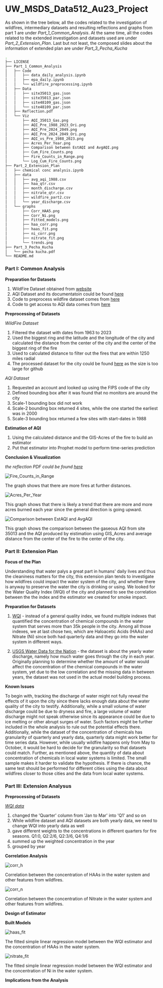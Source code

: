 # UW_MSDS_Data512_Au23_Project

As shown in the tree below, all the codes related to the investigation of wildfires, intermediary datasets and resulting reflections and graphs from part 1 are under *Part_1_Common_Analysis*. At the same time, all the codes related to the extended investigation and datasets used are under *Part_2_Extension_Plan*. Last but not least, the composed slides about the information of extended plan are under *Part_3_Pecha_Kucha*

```bash
.
├── LICENSE
├── Part_1_Common_Analysis
│   ├── Code
│   │   ├── data_daily_analysis.ipynb
│   │   ├── epa_daily.ipynb
│   │   └── wildfire_preprocessing.ipynb
│   ├── Data
│   │   ├── site35013_gas.json
│   │   ├── site35013_par.json
│   │   ├── site48109_gas.json
│   │   └── site48109_par.json
│   ├── Reflection.pdf
│   └── Viz
│       ├── AQI_35013_Gas.png
│       ├── AQI_Pre_1988_2023_Ori.png
│       ├── AQI_Pre_2024_2049.png
│       ├── AQI_Pre_2024_2049_Ori.png
│       ├── AQI_vs_Pre_1988_2023.png
│       ├── Acres_Per_Year.png
│       ├── Comparison between EstAQI and AvgAQI.png
│       ├── Cum_Fire_Counts.png
│       ├── Fire_Counts_in_Range.png
│       └── Log_Cum_Fire_Counts.png
├── Part_2_Extension_Plan
│   ├── chemical conc analysis.ipynb
│   ├── data
│   │   ├── avg_aqi_1988.csv
│   │   ├── haa_qtr.csv
│   │   ├── month_discharge.csv
│   │   ├── nitrate_qtr.csv
│   │   ├── wildfire_part2.csv
│   │   └── year_discharge.csv
│   └── graphs
│       ├── Corr_HAA5.png
│       ├── Corr_Ni.png
│       ├── Fitted_models.png
│       ├── haa_corr.png
│       ├── haas_fit.png
│       ├── ni_corr.png
│       ├── nitrate_fit.png
│       └── trends.png
├── Part_3_Pecha_Kucha
│   └── pecha kucha.pdf
└── README.md
```
### Part I: Common Analysis

**Preparation for Datasets**

1) WildFire Dataset obtained from [website](https://www.sciencebase.gov/catalog/item/61aa537dd34eb622f699df81)
2) AQI Dataset and its documentatoin could be found [here](https://www.airnow.gov/sites/default/files/2020-05/aqi-technical-assistance-document-sept2018.pdf)
4) Code to preprocess wildfire dataset comes from [here](https://drive.google.com/file/d/1qNI6hji8CvDeBsnLDAhJXvaqf2gcg8UV/view?usp=sharing)
5) Code to get access to AQI data comes from [here](https://drive.google.com/file/d/1bxl9qrb_52RocKNGfbZ5znHVqFDMkUzf/view?usp=sharing)
  

**Preprocessing of Datasets**

*WildFire Dataset*

1) Filtered the dataset with dates from 1963 to 2023
2) Used the biggest ring and the latitude and the longitude of the city and calculated the distance from the center of the city and the center of the biggest ring of the fire
3) Used to calculated distance to filter out the fires that are within 1250 miles radial
4) The processed dataset for the city could be found [here](https://drive.google.com/file/d/1ZDMaTStyK2N215kZe9tSSAifTSfXCAOH/view?usp=drive_link) as the size is too large for github


*AQI Dataset*

1) Requested an account and looked up using the FIPS code of the city
2) Defined bounding box after it was found that no monitors are around the city
3) Scale-1 bounding box did not work
4) Scale-2 bounding box returned 4 sites, while the one started the earliest was in 2000
5) Scale-3 bounding box returned a few sites with start-dates in 1988

**Estimation of AQI**

1) Using the calculated distance and the GIS-Acres of the fire to build an estimator
2) Put that estimator into Prophet model to perform time-series prediction


**Conclusion & Visualization**

*the reflection PDF could be found [here](https://github.com/hww1999/UW_MSDS_Data512_Au23_Project/blob/main/Part_1_Common_Analysis/Reflection.pdf)*

![Fire_Counts_in_Range](https://github.com/hww1999/UW_MSDS_Data512_Au23_Project/assets/50925030/ad9b035b-be89-4fcd-9134-dcb8b8efe08d)

The graph shows that there are more fires at further distances.

![Acres_Per_Year](https://github.com/hww1999/UW_MSDS_Data512_Au23_Project/assets/50925030/bd7a40b2-ed27-4ca5-8591-3dde85622c1d)

This graph shows that there is likely a trend that there are more and more acres burned each year since the general direction is going upward.

![Comparison between EstAQI and AvgAQI](https://github.com/hww1999/UW_MSDS_Data512_Au23_Project/assets/50925030/ffd49411-4abc-4c35-8442-af6945fefed7)

This graph shows the comparison between the gaseous AQI from site 35013 and the AQI produced by eistimation using GIS_Acres and average distance from the center of the fire to the center of the city.

### Part II: Extension Plan

**Focus of the Plan**

Understanding that water palys a great part in humans' daily lives and thus the cleaniness matters for the city, this extension plan tends to investigate how wildfires could impact the water system of the city, and whether there is anyway to preserve the water the city is drinking or using. We looked for the Water Quality Index (WQI) of the city and planned to see the correlation between the the index and the estimator we created for smoke impact.

**Preparation for Datasets**

1) [WQI](nmtracking.doh.nm.gov/dataportal/query/Index.html) - instead of a general quality index, we found multiple indexes that quantified the concentration of chemical compounds in the water system that serves more than 35k people in the city. Among all those indexes, we at last chose two, which are Haloacetic Acids (HAAs) and Nitrate (Ni) since both had quarterly data and they go into the water system in different ways.

2) [USGS Water Data for the Nation](nwis.waterdata.usgs.gov/nwis) - the dataset is about the yearly water discharge, namely how much water goes through the city in each year. Originally planning to determine whether the amount of water would affect the concentration of the chemical compounds in the water system, yet due to the low correlation and the missing data in between years, the dataset was not used in the actual model building process.

**Known Issues**

To begin with, tracking the discharge of water might not fully reveal the effects of it upon the city since there lacks enough data about the water quality of the city to testify. Additionally, while a small volume of water discharge could be due to dryness and fire, a large volume of water discharge might not speak otherwise since its appearance could be due to ice melting or other abrupt surges of water. Such factors might be further included in the whole analysis to rule out the potential effects there.
Additionally, while the dataset of the concentration of chemicals has granularity of quarterly and yearly data, quarterly data might work better for time series data. However, while usually wildfire happens only from May to October, it would be hard to decide for the granularity so that datasets could match. Further, as mentioned above, the quantity of data about concentration of chemicals in local water systems is limited. The small sample makes it harder to validate the hypothesis. If there is chance, the same test should be performed for different cities using the data about wildfires closer to those cities and the data from local water systems.


### Part III: Extension Analysus

**Preprocessing of Datasets**

*[WQI data](nmtracking.doh.nm.gov/dataportal/query/Index.html)*

1) changed the 'Quarter' column from 'Jan to Mar' into 'Q1' and so on
2) While wildfire dataset and AQI datasets are both yearly data, we need to change WQI into yearly data as well
3) gave different weights to the concentrations in different quarters for fire seasons. Q1:0, Q2:2/6, Q2:3/6, Q4:1/6
4) summed up the weighted concentration in the year
5) grouped by year

**Correlation Analysis**

![corr_h](https://github.com/hww1999/UW_MSDS_Data512_Au23_Project/assets/50925030/96c768cc-0b7c-48c1-bddd-12d3f9eb868f)

Correlation between the concentration of HAAs in the water system and other features from wildfires.

![corr_n](https://github.com/hww1999/UW_MSDS_Data512_Au23_Project/assets/50925030/7ce0a3b2-6e72-450c-b259-805380d32335)

Correlation between the concentration of Nitrate in the water system and other features from wildfires.


**Design of Estimator**



**Built Models**

![haas_fit](https://github.com/hww1999/UW_MSDS_Data512_Au23_Project/assets/50925030/eb5d3411-026c-472d-9f18-3ec5ee1aaa7b)

The fitted simple linear regression model between the WQI estimator and the concentration of HAAs in the water system.

![nitrate_fit](https://github.com/hww1999/UW_MSDS_Data512_Au23_Project/assets/50925030/c2d085cd-a39f-40ae-8162-6bb4aeb457da)

The fitted simple linear regression model between the WQI estimator and the concentration of Ni in the water system.

**Implications from the Analysis**
